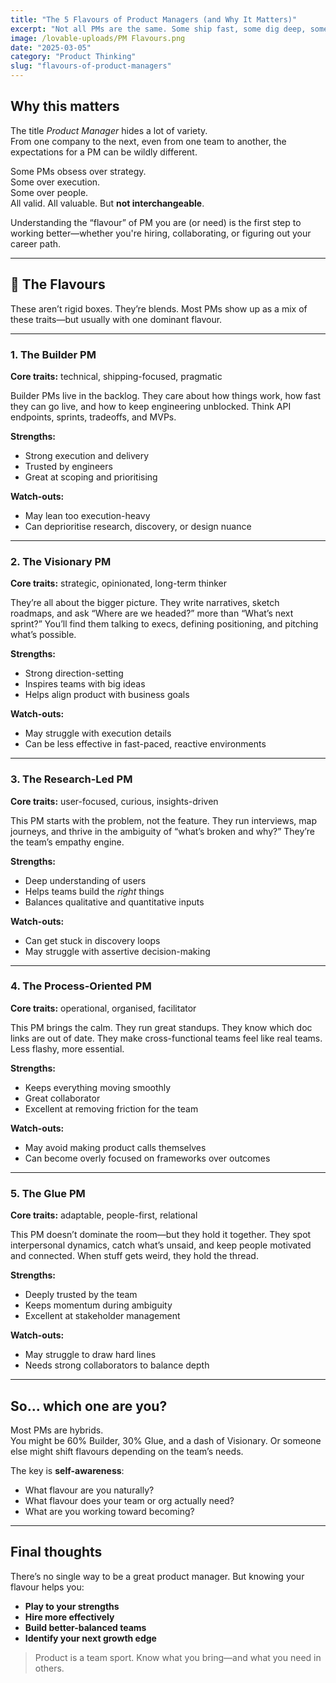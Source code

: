 ```yaml
---
title: "The 5 Flavours of Product Managers (and Why It Matters)"
excerpt: "Not all PMs are the same. Some ship fast, some dig deep, some bring the vibe. Here's a breakdown of the different flavours of product managers—and how to spot (or become) each one."
image: /lovable-uploads/PM Flavours.png
date: "2025-03-05"
category: "Product Thinking"
slug: "flavours-of-product-managers"
---
```


## Why this matters

The title *Product Manager* hides a lot of variety.  
From one company to the next, even from one team to another, the expectations for a PM can be wildly different.

Some PMs obsess over strategy.  
Some over execution.  
Some over people.  
All valid. All valuable. But **not interchangeable**.

Understanding the “flavour” of PM you are (or need) is the first step to working better—whether you're hiring, collaborating, or figuring out your career path.

---

## 🧂 The Flavours

These aren’t rigid boxes. They’re blends. Most PMs show up as a mix of these traits—but usually with one dominant flavour.

---

### 1. **The Builder PM**  
**Core traits:** technical, shipping-focused, pragmatic

Builder PMs live in the backlog. They care about how things work, how fast they can go live, and how to keep engineering unblocked. Think API endpoints, sprints, tradeoffs, and MVPs.

**Strengths:**  
- Strong execution and delivery  
- Trusted by engineers  
- Great at scoping and prioritising

**Watch-outs:**  
- May lean too execution-heavy  
- Can deprioritise research, discovery, or design nuance

---

### 2. **The Visionary PM**  
**Core traits:** strategic, opinionated, long-term thinker

They’re all about the bigger picture. They write narratives, sketch roadmaps, and ask “Where are we headed?” more than “What’s next sprint?” You’ll find them talking to execs, defining positioning, and pitching what’s possible.

**Strengths:**  
- Strong direction-setting  
- Inspires teams with big ideas  
- Helps align product with business goals

**Watch-outs:**  
- May struggle with execution details  
- Can be less effective in fast-paced, reactive environments

---

### 3. **The Research-Led PM**  
**Core traits:** user-focused, curious, insights-driven

This PM starts with the problem, not the feature. They run interviews, map journeys, and thrive in the ambiguity of “what’s broken and why?” They’re the team’s empathy engine.

**Strengths:**  
- Deep understanding of users  
- Helps teams build the *right* things  
- Balances qualitative and quantitative inputs

**Watch-outs:**  
- Can get stuck in discovery loops  
- May struggle with assertive decision-making

---

### 4. **The Process-Oriented PM**  
**Core traits:** operational, organised, facilitator

This PM brings the calm. They run great standups. They know which doc links are out of date. They make cross-functional teams feel like real teams. Less flashy, more essential.

**Strengths:**  
- Keeps everything moving smoothly  
- Great collaborator  
- Excellent at removing friction for the team

**Watch-outs:**  
- May avoid making product calls themselves  
- Can become overly focused on frameworks over outcomes

---

### 5. **The Glue PM**  
**Core traits:** adaptable, people-first, relational

This PM doesn’t dominate the room—but they hold it together. They spot interpersonal dynamics, catch what’s unsaid, and keep people motivated and connected. When stuff gets weird, they hold the thread.

**Strengths:**  
- Deeply trusted by the team  
- Keeps momentum during ambiguity  
- Excellent at stakeholder management

**Watch-outs:**  
- May struggle to draw hard lines  
- Needs strong collaborators to balance depth

---

## So… which one are you?

Most PMs are hybrids.  
You might be 60% Builder, 30% Glue, and a dash of Visionary. Or someone else might shift flavours depending on the team’s needs.

The key is **self-awareness**:  
- What flavour are you naturally?
- What flavour does your team or org actually need?
- What are you working toward becoming?

---

## Final thoughts

There’s no single way to be a great product manager. But knowing your flavour helps you:
- **Play to your strengths**  
- **Hire more effectively**  
- **Build better-balanced teams**  
- **Identify your next growth edge**

> Product is a team sport. Know what you bring—and what you need in others.
